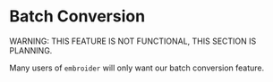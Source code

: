 # Batch Conversion

WARNING: THIS FEATURE IS NOT FUNCTIONAL, THIS SECTION IS PLANNING.

Many users of `embroider` will only want our batch conversion feature.
